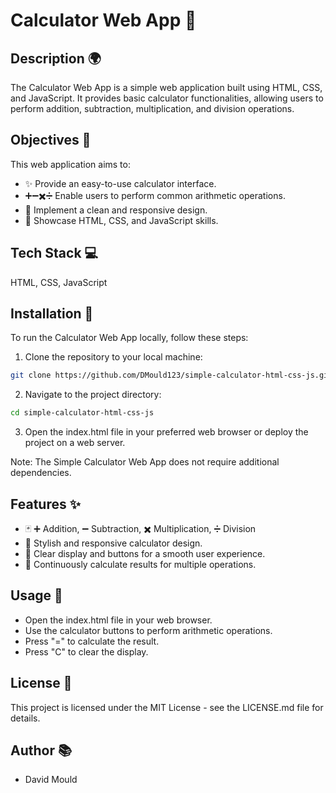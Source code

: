 # Calculator Web App 🧮

## Description 🌍

The Calculator Web App is a simple web application built using HTML, CSS, and JavaScript. It provides basic calculator functionalities, allowing users to perform addition, subtraction, multiplication, and division operations.

## Objectives 🎯

This web application aims to:

- ✨ Provide an easy-to-use calculator interface.
- ➕➖✖️➗ Enable users to perform common arithmetic operations.
- 🎨 Implement a clean and responsive design.
- 🚀 Showcase HTML, CSS, and JavaScript skills.

## Tech Stack 💻

HTML, CSS, JavaScript

## Installation 🔧

To run the Calculator Web App locally, follow these steps:

1. Clone the repository to your local machine:

```bash
git clone https://github.com/DMould123/simple-calculator-html-css-js.git
```

2. Navigate to the project directory:

```bash
cd simple-calculator-html-css-js
```

3. Open the index.html file in your preferred web browser or deploy the project on a web server.

Note: The Simple Calculator Web App does not require additional dependencies.

## Features ✨

- 🃏 ➕ Addition, ➖ Subtraction, ✖️ Multiplication, ➗ Division
- 🎨 Stylish and responsive calculator design.
- 🔄 Clear display and buttons for a smooth user experience.
- 🔄 Continuously calculate results for multiple operations.

## Usage 🚀 

- Open the index.html file in your web browser.
- Use the calculator buttons to perform arithmetic operations.
- Press "=" to calculate the result.
- Press "C" to clear the display.

## License 📝

This project is licensed under the MIT License - see the LICENSE.md file for details.

## Author 📚

- David Mould
